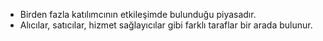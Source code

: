 - Birden fazla katılımcının etkileşimde bulunduğu piyasadır.
- Alıcılar, satıcılar, hizmet sağlayıcılar gibi farklı taraflar bir arada bulunur.